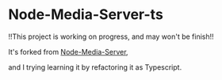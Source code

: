 # Node-Media-Server-ts

!!This project is working on progress, and may won't be finish!!

It's forked from [Node-Media-Server](https://github.com/illuspas/Node-Media-Server),

and I trying learning it by refactoring it as Typescript.